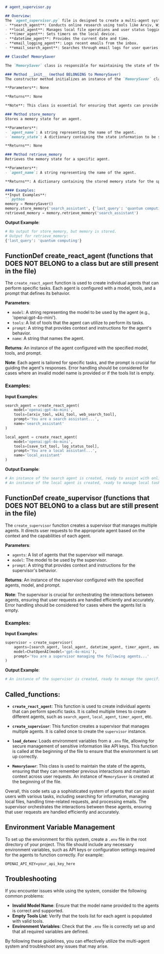 ```markdown
# agent_supervisor.py

## Overview:
The `agent_supervisor.py` file is designed to create a multi-agent system that assists users with various tasks, including online research, local file management, time management, and email processing. The key components of this system are individual agents, each specialized in a specific domain, and a supervisor that manages these agents. The agents utilize various tools to perform their tasks, such as searching academic papers, saving text files, setting timers, and logging emails. The file also incorporates environment variable management for secure configuration. Each agent is responsible for specific tasks:
- **search_agent**: Conducts online research using tools like Arxiv, Wikipedia, and Web Search.
- **local_agent**: Manages local file operations and user status logging.
- **timer_agent**: Sets timers on the local device.
- **datetime_agent**: Provides the current date and time.
- **email_logging_agent**: Logs recent emails from the inbox.
- **email_search_agent**: Searches through email logs for user queries.

## ClassDef MemorySaver

The `MemorySaver` class is responsible for maintaining the state of the agents within the system. It allows agents to remember previous interactions and maintain context across user requests, which is crucial for providing coherent and relevant responses.

### Method __init__ (method BELONGING to MemorySaver)
The constructor method initializes an instance of the `MemorySaver` class.

**Parameters**: None

**Returns**: None

**Note**: This class is essential for ensuring that agents can provide contextually relevant responses based on previous interactions.

### Method store_memory
Stores a memory state for an agent.

**Parameters**:
- `agent_name`: A string representing the name of the agent.
- `memory_state`: A dictionary containing the state information to be stored.

**Returns**: None

### Method retrieve_memory
Retrieves the memory state for a specific agent.

**Parameters**:
- `agent_name`: A string representing the name of the agent.

**Returns**: A dictionary containing the stored memory state for the specified agent, or None if no memory exists.

#### Examples:
**Input Examples**: 
```python
memory = MemorySaver()
memory.store_memory('search_assistant', {'last_query': 'quantum computing'})
retrieved_memory = memory.retrieve_memory('search_assistant')
```

**Output Example**:
```python
# No output for store_memory, but memory is stored.
# Output for retrieve_memory:
{'last_query': 'quantum computing'}
```

## FunctionDef create_react_agent (functions that DOES NOT BELONG to a class but are still present in the file)

The `create_react_agent` function is used to create individual agents that can perform specific tasks. Each agent is configured with a model, tools, and a prompt that defines its behavior.

**Parameters**:
- `model`: A string representing the model to be used by the agent (e.g., 'openai:gpt-4o-mini').
- `tools`: A list of tools that the agent can utilize to perform its tasks.
- `prompt`: A string that provides context and instructions for the agent's behavior.
- `name`: A string that names the agent.

**Returns**: An instance of the agent configured with the specified model, tools, and prompt.

**Note**: Each agent is tailored for specific tasks, and the prompt is crucial for guiding the agent's responses. Error handling should be considered for cases where an invalid model name is provided or if the tools list is empty.

### Examples:
**Input Examples**: 
```python
search_agent = create_react_agent(
    model='openai:gpt-4o-mini',
    tools=[arxiv_tool, wiki_tool, web_search_tool],
    prompt='You are a search assistant...',
    name='search_assistant'
)

local_agent = create_react_agent(
    model='openai:gpt-4o-mini',
    tools=[save_txt_tool, log_status_tool],
    prompt='You are a local assistant...',
    name='local_assistant'
)
```

**Output Example**:
```python
# An instance of the search agent is created, ready to assist with online research.
# An instance of the local agent is created, ready to manage local tasks.
```

## FunctionDef create_supervisor (functions that DOES NOT BELONG to a class but are still present in the file)

The `create_supervisor` function creates a supervisor that manages multiple agents. It directs user requests to the appropriate agent based on the context and the capabilities of each agent.

**Parameters**:
- `agents`: A list of agents that the supervisor will manage.
- `model`: The model to be used by the supervisor.
- `prompt`: A string that provides context and instructions for the supervisor's behavior.

**Returns**: An instance of the supervisor configured with the specified agents, model, and prompt.

**Note**: The supervisor is crucial for orchestrating the interactions between agents, ensuring that user requests are handled efficiently and accurately. Error handling should be considered for cases where the agents list is empty.

### Examples:
**Input Examples**: 
```python
supervisor = create_supervisor(
    agents=[search_agent, local_agent, datetime_agent, timer_agent, email_search_agent, email_logging_agent],
    model=ChatOpenAI(model='gpt-4o-mini'),
    prompt='You are a supervisor managing the following agents...'
)
```

**Output Example**:
```python
# An instance of the supervisor is created, ready to manage the specified agents.
```

## Called_functions:
- **`create_react_agent`**: This function is used to create individual agents that can perform specific tasks. It is called multiple times to create different agents, such as `search_agent`, `local_agent`, `timer_agent`, etc.

- **`create_supervisor`**: This function creates a supervisor that manages multiple agents. It is called once to create the `supervisor` instance.

- **`load_dotenv`**: Loads environment variables from a `.env` file, allowing for secure management of sensitive information like API keys. This function is called at the beginning of the file to ensure that the environment is set up correctly.

- **`MemorySaver`**: This class is used to maintain the state of the agents, ensuring that they can remember previous interactions and maintain context across user requests. An instance of `MemorySaver` is created at the beginning of the file.

Overall, this code sets up a sophisticated system of agents that can assist users with various tasks, including searching for information, managing local files, handling time-related requests, and processing emails. The supervisor orchestrates the interactions between these agents, ensuring that user requests are handled efficiently and accurately.

## Environment Variable Management
To set up the environment for this system, create a `.env` file in the root directory of your project. This file should include any necessary environment variables, such as API keys or configuration settings required for the agents to function correctly. For example:
```
OPENAI_API_KEY=your_api_key_here
```

## Troubleshooting
If you encounter issues while using the system, consider the following common problems:
- **Invalid Model Name**: Ensure that the model name provided to the agents is correct and supported.
- **Empty Tools List**: Verify that the tools list for each agent is populated with valid tools.
- **Environment Variables**: Check that the `.env` file is correctly set up and that all required variables are defined.

By following these guidelines, you can effectively utilize the multi-agent system and troubleshoot any issues that may arise.
```